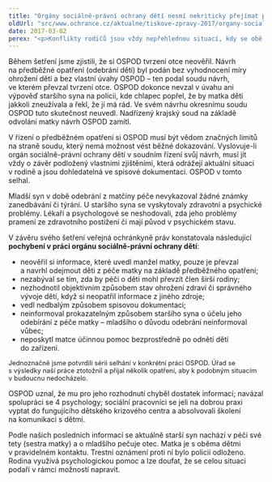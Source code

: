 ```yaml
---
title: "Orgány sociálně-právní ochrany dětí nesmí nekriticky přejímat pohled jedné strany"
oldUrl: "src/www.ochrance.cz/aktualne/tiskove-zpravy-2017/organy-socialne-pravni-ochrany-deti-nesmi-nekriticky-prejimat-pohled-jedne-strany"
date: 2017-03-02
perex: "<p>Konflikty rodičů jsou vždy nepřehlednou situací, kdy se obě strany vzájemně obviňují. Nelze však rezignovat na nestrannost a přistoupit nekriticky na verzi jedné strany. Takový případ jsme však šetřili. Otec odešel od matky a dvou dětí (7 a 13 let). Na svou ženu podal trestní oznámení pro údajné týrání dětí a požádal orgán sociálně-právní ochrany dětí (OSPOD) o jejich odebrání z péče matky. OSPOD se neptal na názor dětí – o jeho šetření v rodině neexistuje oficiální záznam – a podal návrh soudu na jejich umístění do zařízení pro děti vyžadující okamžitou pomoc (ZDVOP). Soud na návrh OSPOD přistoupil. Takhle však postupovat nelze.</p>"
---
```


<!-- imported from the old website -->

<p>Během šetření jsme zjistili, že si OSPOD tvrzení otce neověřil. Návrh na předběžné opatření (odebrání dětí) byl podán bez vyhodnocení míry ohrožení dětí a bez vlastní úvahy OSPOD – ten podal soudu návrh, ve kterém převzal tvrzení otce. OSPOD dokonce nevzal v úvahu ani výpověď staršího syna na policii, kde chlapec popřel, že by matka děti jakkoli zneužívala a řekl, že jí má rád. Ve svém návrhu okresnímu soudu OSPOD tuto skutečnost neuvedl. Nadřízený krajský soud na základě odvolání matky návrh OSPOD zamítl. </p> <p>V řízení o předběžném opatření si OSPOD musí být vědom značných limitů na straně soudu, který nemá možnost vést běžné dokazování. Vyslovuje-li orgán sociálně-právní ochrany dětí v soudním řízení svůj návrh, musí jít vždy o závěr podložený vlastními zjištěními, která odrážejí aktuální situaci v rodině a jsou dohledatelná ve spisové dokumentaci. OSPOD v tomto selhal.</p> <p>Mladší syn v době odebrání z matčiny péče nevykazoval žádné známky zanedbávání či týrání. U staršího syna se vyskytovaly zdravotní a psychické problémy. Lékaři a psychologové se neshodovali, zda jeho problémy pramení ze zdravotního postižení či mají původ v psychickém stavu. </p> <p>V závěru svého šetření veřejná ochránkyně práv konstatovala následující <b>pochybení v práci orgánu sociálně-právní ochrany dětí</b>:</p> <p></p><ul><li>neověřil si informace, které uvedl manžel matky, pouze je převzal a navrhl odejmout děti z péče matky na základě předběžného opatření;</li><li>nezabýval se tím, zda by péči o děti mohl převzít člen širší rodiny;</li><li>nezhodnotil objektivním způsobem stav ohrožení zdraví či správného vývoje dětí, když si neopatřil informace z jiného zdroje;</li><li>vedl nedbalým způsobem spisovou dokumentaci;</li><li>neinformoval prokazatelným způsobem staršího syna o účelu jeho odebírání z péče matky – mladšího o důvodu odebrání neinformoval vůbec;</li><li>neposkytl matce účinnou pomoc bezprostředně po odnětí dětí do zařízení.</li></ul><p></p>      <p><span style="font-size: 12.8px;">Jednoznačně jsme potvrdili sérii selhání v konkrétní práci OSPOD. Úřad se s výsledky naší práce ztotožnil a přijal několik opatření, aby k podobným situacím v budoucnu nedocházelo.</span></p> <p>OSPOD uznal, že mu pro jeho rozhodnutí chyběl dostatek informací; navázal spolupráci se 4 psychology; sociální pracovníci se jeli na dobrou praxi vyptat do fungujícího dětského krizového centra a absolvovali školení na komunikaci s dětmi.</p> <p>Podle našich posledních informací se aktuálně starší syn nachází v péči své tety (sestra matky) a o mladšího pečuje otec. Matka je s oběma dětmi v pravidelném kontaktu. Trestní oznámení proti ní bylo policií odloženo. Rodina využívá psychologickou pomoc a lze doufat, že se celou situaci podaří v rámci možností napravit.</p>
